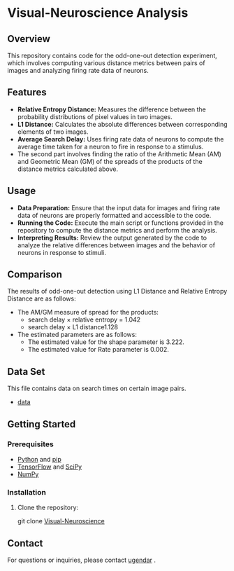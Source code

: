 # Visual-Neuroscience Analysis


## Overview
This repository contains code for the odd-one-out detection experiment, which involves computing various distance metrics between pairs of images and analyzing firing rate data of neurons.



## Features
- **Relative Entropy Distance:** Measures the difference between the probability distributions of pixel values in two images.
- **L1 Distance:** Calculates the absolute differences between corresponding elements of two images.
- **Average Search Delay:** Uses firing rate data of neurons to compute the average time taken for a neuron to fire in response to a stimulus.
- The second part involves finding the ratio of the Arithmetic Mean (AM) and Geometric Mean (GM) of the spreads of the products of the distance metrics calculated above.




## Usage
- **Data Preparation:** Ensure that the input data for images and firing rate data of neurons are properly formatted and accessible to the code.
- **Running the Code:** Execute the main script or functions provided in the repository to compute the distance metrics and perform the analysis.
- **Interpreting Results:** Review the output generated by the code to analyze the relative differences between images and the behavior of neurons in response to stimuli.




## Comparison
The results of odd-one-out detection using L1 Distance and Relative Entropy Distance are as follows:
- The AM/GM measure of spread for the products:
    -  search delay × relative entropy = 1.042
    -  search delay × L1 distance1.128
- The estimated parameters are as follows:
    - The estimated value for the shape parameter is 3.222.
    - The estimated value for Rate parameter is 0.002.  


## Data Set
This file contains data on search times on certain image pairs.
- [data](https://ece.iisc.ac.in/~rajeshs/E0259/02_data_visual_neuroscience_searchtimes.csv)





## Getting Started


### Prerequisites

- [Python](https://www.python.org/) and [pip](https://pip.pypa.io/)
- [TensorFlow](https://www.tensorflow.org/) and [SciPy](https://scipy.org/)
- [NumPy](https://numpy.org/) 


### Installation

1. Clone the repository:

   git clone [Visual-Neuroscience](https://github.com/ugendar07/Visual-Neuroscience.git)


## Contact
For questions or inquiries, please contact [ugendar](mailto:ugendar07@gmail.com) .
